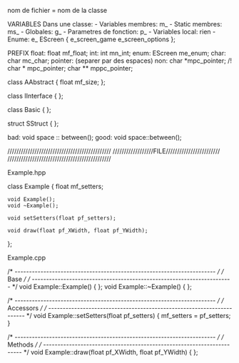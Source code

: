 nom de fichier = nom de la classe

VARIABLES
    Dans une classe:
        - Variables membres: m_
        - Static membres: ms_
        - Globales: g_
        - Parametres de fonction: p_
        - Variables local: rien
        - Enume: e_
        EScreen
        {
            e_screen_game
            e_screen_options
        };
        
PREFIX
    float:
        float mf_float;
    int:
        int mn_int;
    enum:
        EScreen me_enum;
    char:
        char mc_char;
    pointer: (separer par des espaces) 
        non: char *mpc_pointer; /!\
        char * mpc_pointer;
        char ** mppc_pointer;

class AAbstract 
{
    float   mf_size;
};

class IInterface { };

class Basic
{
};

struct SStruct
{
};

bad: void space :: between();
good: void space::between();

//////////////////////////////////////////////
//////////////////FILE////////////////////////
//////////////////////////////////////////////

Example.hpp

class Example
{
    float   mf_setters;

    void Example();
    void ~Example();

    void setSetters(float pf_setters);

    void draw(float pf_XWidth, float pf_YWidth);
};


Example.cpp

/* ---------------------------------------------------------------------- */
/*                                Base                                    */
/* ---------------------------------------------------------------------- */
void Example::Example() { };
void Example::~Example() { };

/* ---------------------------------------------------------------------- */
/*                              Accessors                                 */
/* ---------------------------------------------------------------------- */
void Example::setSetters(float pf_setters)
{
    mf_setters = pf_setters;
}

/* ---------------------------------------------------------------------- */
/*                              Methods                                   */
/* ---------------------------------------------------------------------- */
void    Example::draw(float pf_XWidth, float pf_YWidth) { };



